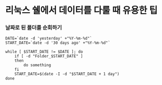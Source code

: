 # 리눅스 쉘에서 데이터를 다룰 때 유용한 팁

### 날짜로 된 폴더를 순회하기
```shell
DATE=`date -d 'yesterday' +"%Y-%m-%d"`
START_DATE=`date -d '30 days ago' +"%Y-%m-%d"`

while [ $START_DATE != $DATE ]; do
    if [ -d "Folder_$START_DATE" ]
    then
        do something
    fi
    START_DATE=$(date -I -d "$START_DATE + 1 day")
done
```
